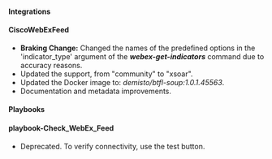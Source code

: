 
#### Integrations
#### CiscoWebExFeed
- **Braking Change:** Changed the names of the predefined options in the 'indicator_type' argument of the ***webex-get-indicators*** command due to accuracy reasons.
- Updated the support, from "community" to "xsoar".
- Updated the Docker image to: *demisto/btfl-soup:1.0.1.45563*.
- Documentation and metadata improvements.

#### Playbooks
#### playbook-Check_WebEx_Feed
- Deprecated. To verify connectivity, use the test button.
